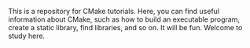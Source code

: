 This is a repository for CMake tutorials. Here, you can find useful information about CMake, such as how to build an executable program, create a static library, find libraries, and so on. It will be fun. Welcome to study here.
